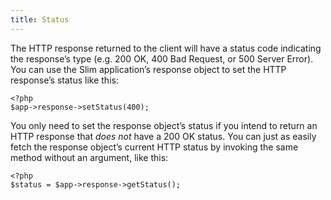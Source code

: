 ```yaml
---
title: Status
---
```

The HTTP response returned to the client will have a status code indicating the response’s type
(e.g. 200 OK, 400 Bad Request, or 500 Server Error). You can use the Slim application’s response object to set the
HTTP response’s status like this:

    <?php
    $app->response->setStatus(400);

You only need to set the response object’s status if you intend to return an HTTP response that *does not* have
a 200 OK status. You can just as easily fetch the response object’s current HTTP status by invoking the same
method without an argument, like this:

    <?php
    $status = $app->response->getStatus();
